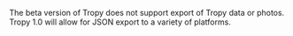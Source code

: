The beta version of Tropy does not support export of Tropy data or photos. Tropy 1.0 will allow for JSON export to a variety of platforms.
